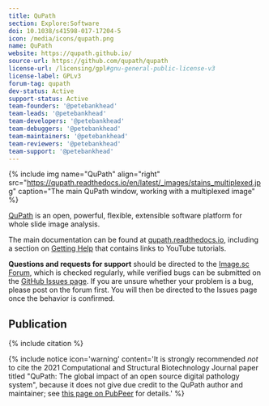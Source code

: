 ```yaml
---
title: QuPath
section: Explore:Software
doi: 10.1038/s41598-017-17204-5
icon: /media/icons/qupath.png
name: QuPath
website: https://qupath.github.io/
source-url: https://github.com/qupath/qupath
license-url: /licensing/gpl#gnu-general-public-license-v3
license-label: GPLv3
forum-tag: qupath
dev-status: Active
support-status: Active
team-founders: '@petebankhead'
team-leads: '@petebankhead'
team-developers: '@petebankhead'
team-debuggers: '@petebankhead'
team-maintainers: '@petebankhead'
team-reviewers: '@petebankhead'
team-support: '@petebankhead'
---
```


{% include img name="QuPath" align="right" src="https://qupath.readthedocs.io/en/latest/_images/stains_multiplexed.jpg" caption="The main QuPath window, working with a multiplexed image" %}

[QuPath](https://qupath.github.io/) is an open, powerful, flexible, extensible software platform for whole slide image analysis.

The main documentation can be found at [qupath.readthedocs.io](https://qupath.readthedocs.io/), including a section on [Getting Help](https://qupath.readthedocs.io/en/latest/docs/starting/help.html) that contains links to YouTube tutorials.

**Questions and requests for support** should be directed to the [Image.sc Forum](https://forum.image.sc/tag/qupath), which is checked regularly, while verified bugs can be submitted on the [GitHub Issues page](https://github.com/qupath/qupath/issues). If you are unsure whether your problem is a bug, please post on the forum first. You will then be directed to the Issues page once the behavior is confirmed.

## Publication

{% include citation %}

{% include notice icon='warning' content='It is strongly recommended _not_ to cite the 2021 Computational and Structural Biotechnology Journal paper titled "QuPath: The global impact of an open source digital pathology system", because it does not give due credit to the QuPath author and maintainer; see [this page on PubPeer](https://pubpeer.com/publications/532BD62583D878B13BED8ABAD0A0B4) for details.' %}
